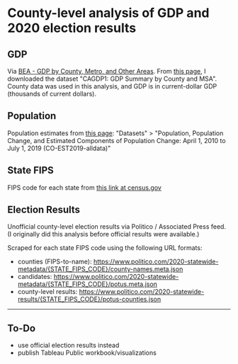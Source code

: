# County-level analysis of GDP and 2020 election results

## GDP

Via [BEA - GDP by County, Metro, and Other Areas](https://www.bea.gov/data/gdp/gdp-county-metro-and-other-areas). From [this page](https://apps.bea.gov/regional/downloadzip.cfm), I downloaded the dataset "CAGDP1: GDP Summary by County and MSA". County data was used in this analysis, and GDP is in current-dollar GDP (thousands of current dollars).

## Population

Population estimates from [this page](https://www.census.gov/data/tables/time-series/demo/popest/2010s-counties-total.html): "Datasets" > "Population, Population Change, and Estimated Components of Population Change: April 1, 2010 to July 1, 2019 (CO-EST2019-alldata)"

## State FIPS

FIPS code for each state from [this link at census.gov](https://www.census.gov/geographies/reference-files/2017/demo/popest/2017-fips.html)

## Election Results

Unofficial county-level election results via Politico / Associated Press feed. (I originally did this analysis before official results were available.)

Scraped for each state FIPS code using the following URL formats:

- counties (FIPS-to-name): https://www.politico.com/2020-statewide-metadata/{STATE_FIPS_CODE}/county-names.meta.json
- candidates: https://www.politico.com/2020-statewide-metadata/{STATE_FIPS_CODE}/potus.meta.json
- county-level results: https://www.politico.com/2020-statewide-results/{STATE_FIPS_CODE}/potus-counties.json

---

## To-Do

- use official election results instead
- publish Tableau Public workbook/visualizations
